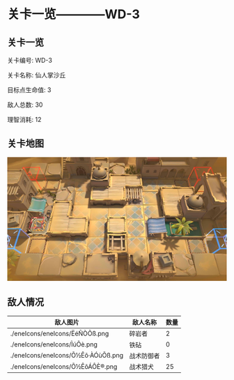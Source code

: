 # 关卡一览————WD-3


## 关卡一览

关卡编号: WD-3

关卡名称: 仙人掌沙丘

目标点生命值: 3

敌人总数: 30

理智消耗: 12


## 关卡地图
![WD-3](./oprMap/WD-3.png)

## 敌人情况

| 敌人图片 | 敌人名称 | 数量  |
|---------|-----|-----|
| ./eneIcons/eneIcons/ËéÑÒÕß.png| 碎岩者  |   2  |
| ./eneIcons/eneIcons/ÌúÕè.png| 铁砧  |   0  |
| ./eneIcons/eneIcons/Õ½Êõ·ÀÓùÕß.png| 战术防御者  |   3  |
| ./eneIcons/eneIcons/Õ½ÊõÁÔÈ®.png| 战术猎犬  |   25  |
